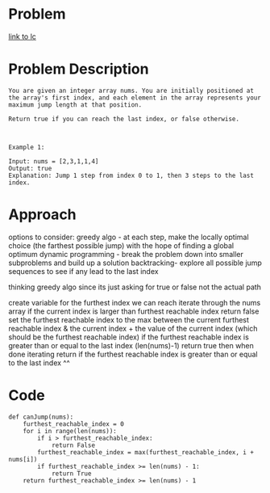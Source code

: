 # Problem

[link to lc](https://leetcode.com/problems/jump-game/description/?envType=study-plan-v2&envId=top-interview-150)

# Problem Description

```
You are given an integer array nums. You are initially positioned at the array's first index, and each element in the array represents your maximum jump length at that position.

Return true if you can reach the last index, or false otherwise.

 

Example 1:

Input: nums = [2,3,1,1,4]
Output: true
Explanation: Jump 1 step from index 0 to 1, then 3 steps to the last index.
```

# Approach

options to consider:
greedy algo - at each step, make the locally optimal choice (the farthest possible jump) with the hope of finding a global optimum
dynamic programming - break the problem down into smaller subproblems and build up a solution
backtracking- explore all possible jump sequences to see if any lead to the last index

thinking greedy algo since its just asking for true or false not the actual path

create variable for the furthest index we can reach
iterate through the nums array
if the current index is larger than furthest reachable index return false 
set the furthest reachable index to the max between the current furthest reachable index & the current index + the value of the current index (which should be the furthest reachable index)
if the furthest reachable index is greater than or equal to the last index (len(nums)-1) return true 
then when done iterating return if the furthest reachable index is greater than or equal to the last index ^^

# Code 

```
def canJump(nums):
    furthest_reachable_index = 0
    for i in range(len(nums)):
        if i > furthest_reachable_index:
            return False
        furthest_reachable_index = max(furthest_reachable_index, i + nums[i])
        if furthest_reachable_index >= len(nums) - 1:
            return True
    return furthest_reachable_index >= len(nums) - 1
```